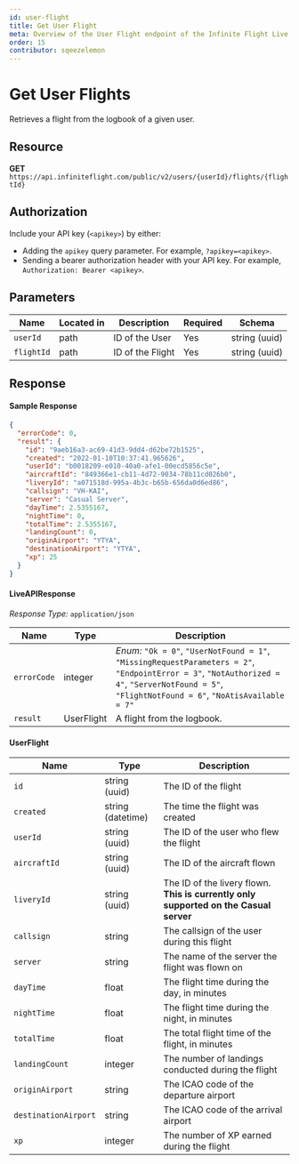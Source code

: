 ```yaml
---
id: user-flight
title: Get User Flight
meta: Overview of the User Flight endpoint of the Infinite Flight Live API
order: 15
contributor: sqeezelemon
---
```


# Get User Flights

Retrieves a flight from the logbook of a given user.

## Resource

**GET** `https://api.infiniteflight.com/public/v2/users/{userId}/flights/{flightId}`

## Authorization

Include your API key (`<apikey>`) by either:

- Adding the `apikey` query parameter. For example, `?apikey=<apikey>`.
- Sending a bearer authorization header with your API key. For example, `Authorization: Bearer <apikey>`.

## Parameters

| Name     | Located in | Description    | Required | Schema        |
| -------- | ---------- | -------------- | -------- | ------------- |
| `userId` | path       | ID of the User | Yes      | string (uuid) |
| `flightId` | path | ID of the Flight | Yes | string (uuid) |

## Response

#### Sample Response

```json
{
  "errorCode": 0,
  "result": {
    "id": "9aeb16a3-ac69-41d3-9dd4-d62be72b1525",
    "created": "2022-01-10T10:37:41.965626",
    "userId": "b0018209-e010-40a0-afe1-00ecd5856c5e",
    "aircraftId": "849366e1-cb11-4d72-9034-78b11cd026b0",
    "liveryId": "a071518d-995a-4b3c-b65b-656da0d6ed86",
    "callsign": "VH-KAI",
    "server": "Casual Server",
    "dayTime": 2.5355167,
    "nightTime": 0,
    "totalTime": 2.5355167,
    "landingCount": 0,
    "originAirport": "YTYA",
    "destinationAirport": "YTYA",
    "xp": 25
  }
}
```

#### LiveAPIResponse

*Response Type:* `application/json`

| Name | Type | Description |
| -- | -- | -- |
| `errorCode` | integer | _Enum:_ `"Ok = 0"`, `"UserNotFound = 1"`, `"MissingRequestParameters = 2"`, `"EndpointError = 3"`, `"NotAuthorized = 4"`, `"ServerNotFound = 5"`, `"FlightNotFound = 6"`, `"NoAtisAvailable = 7"` |
| `result` | UserFlight | A flight from the logbook. |

#### UserFlight

| Name | Type | Description |
| -- | -- | -- |
| `id` | string (uuid) | The ID of the flight |
| `created` | string (datetime) | The time the flight was created |
| `userId` | string (uuid) | The ID of the user who flew the flight |
| `aircraftId` | string (uuid) | The ID of the aircraft flown |
| `liveryId` | string (uuid) | The ID of the livery flown. **This is currently only supported on the Casual server** |
| `callsign` | string | The callsign of the user during this flight |
| `server` | string | The name of the server the flight was flown on |
| `dayTime` | float | The flight time during the day, in minutes |
| `nightTime` | float | The flight time during the night, in minutes |
| `totalTime` | float | The total flight time of the flight, in minutes |
| `landingCount` | integer | The number of landings conducted during the flight |
| `originAirport` | string | The ICAO code of the departure airport |
| `destinationAirport` | string | The ICAO code of the arrival airport |
| `xp` | integer | The number of XP earned during the flight |
